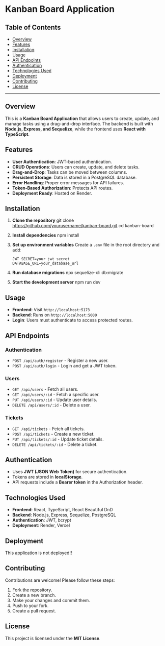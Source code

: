 # Kanban Board Application

## Table of Contents
- [Overview](#overview)
- [Features](#features)
- [Installation](#installation)
- [Usage](#usage)
- [API Endpoints](#api-endpoints)
- [Authentication](#authentication)
- [Technologies Used](#technologies-used)
- [Deployment](#deployment)
- [Contributing](#contributing)
- [License](#license)

---

## Overview
This is a **Kanban Board Application** that allows users to create, update, and manage tasks using a drag-and-drop interface. The backend is built with **Node.js, Express, and Sequelize**, while the frontend uses **React with TypeScript**.

## Features
- **User Authentication**: JWT-based authentication.
- **CRUD Operations**: Users can create, update, and delete tasks.
- **Drag-and-Drop**: Tasks can be moved between columns.
- **Persistent Storage**: Data is stored in a PostgreSQL database.
- **Error Handling**: Proper error messages for API failures.
- **Token-Based Authorization**: Protects API routes.
- **Deployment Ready**: Hosted on Render.

## Installation
1. **Clone the repository**
   git clone https://github.com/yourusername/kanban-board.git
   cd kanban-board

2. **Install dependencies**
   npm install

3. **Set up environment variables**
   Create a `.env` file in the root directory and add:
   ```env
   JWT_SECRET=your_jwt_secret
   DATABASE_URL=your_database_url

4. **Run database migrations**
   npx sequelize-cli db:migrate


5. **Start the development server**
   npm run dev

## Usage
- **Frontend**: Visit `http://localhost:5173`
- **Backend**: Runs on `http://localhost:5000`
- **Login**: Users must authenticate to access protected routes.

## API Endpoints
### Authentication
- `POST /api/auth/register` - Register a new user.
- `POST /api/auth/login` - Login and get a JWT token.

### Users
- `GET /api/users` - Fetch all users.
- `GET /api/users/:id` - Fetch a specific user.
- `PUT /api/users/:id` - Update user details.
- `DELETE /api/users/:id` - Delete a user.

### Tickets
- `GET /api/tickets` - Fetch all tickets.
- `POST /api/tickets` - Create a new ticket.
- `PUT /api/tickets/:id` - Update ticket details.
- `DELETE /api/tickets/:id` - Delete a ticket.

## Authentication
- Uses **JWT (JSON Web Token)** for secure authentication.
- Tokens are stored in **localStorage**.
- API requests include a **Bearer token** in the Authorization header.

## Technologies Used
- **Frontend**: React, TypeScript, React Beautiful DnD
- **Backend**: Node.js, Express, Sequelize, PostgreSQL
- **Authentication**: JWT, bcrypt
- **Deployment**: Render, Vercel

## Deployment
This application is not deployed!!


## Contributing
Contributions are welcome! Please follow these steps:
1. Fork the repository.
2. Create a new branch.
3. Make your changes and commit them.
4. Push to your fork.
5. Create a pull request.

## License
This project is licensed under the **MIT License**.

